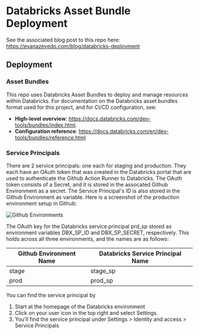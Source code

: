# Databricks Asset Bundle Deployment

See the associated blog post to this repo here: https://evanazevedo.com/blog/databricks-deployment

## Deployment

### Asset Bundles

This repo uses Databricks Asset Bundles to deploy and manage resources within Databricks.
For documentation on the Databricks asset bundles format used for this project, and for CI/CD configuration, see:

- **High-level overview**: https://docs.databricks.com/dev-tools/bundles/index.html.
- **Configuration reference**: https://docs.databricks.com/en/dev-tools/bundles/reference.html

### Service Principals

There are 2 service principals: one each for staging and production.
They each have an OAuth token that was created in the Databricks portal that are used to authenticate the Github Action Runner to Databricks.
The OAuth token consists of a Secret, and it is stored in the assocated Github Environment as a secret.
The Service Principal's ID is also stored in the Github Environment as variable.
Here is a screenshot of the production environment setup in Github:

![Github Environments](docs/images/github_environment.png)

The OAuth key for the Databricks service principal prd_sp stored as environment variables DBX_SP_ID and DBX_SP_SECRET, respectively.
This holds across all three environments, and the names are as follows:

| Github Environment Name | Databricks Service Principal Name |
| ----------------------- | --------------------------------- |
| stage                   | stage_sp                          |
| prod                    | prod_sp                           |

You can find the service principal by

1. Start at the homepage of the Databricks environment
2. Click on your user icon in the top right and select Settings.
3. You’ll find the service principal under Settings > Identity and access > Service Principals
